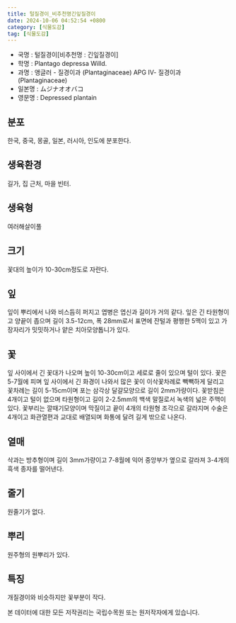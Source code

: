 ```yaml
---
title: 털질경이_비추천명긴잎질경이
date: 2024-10-06 04:52:54 +0800
category: [식물도감]
tag: [식물도감]
---
```




- 국명 : 털질경이[비추천명 : 긴잎질경이]
- 학명 : Plantago depressa Willd.
- 과명 : 앵글러 - 질경이과 (Plantaginaceae) APG Ⅳ- 질경이과 (Plantaginaceae)
- 일본명 : ムジナオオバコ
- 영문명 : Depressed plantain


## 분포
한국, 중국, 몽골, 일본, 러시아, 인도에 분포한다.
## 생육환경
길가, 집 근처, 마을 빈터.
## 생육형
여러해살이풀 
## 크기
꽃대의 높이가 10-30cm정도로 자란다.
## 잎
잎이 뿌리에서 나와 비스듬히 퍼지고 엽병은 엽신과 길이가 거의 같다. 잎은 긴 타원형이고 양끝이 좁으며 길이 3.5-12cm, 폭 28mm로서 표면에 잔털과 평행한 5맥이 있고 가장자리가 밋밋하거나 얕은 치아모양톱니가 있다.
## 꽃
잎 사이에서 긴 꽃대가 나오며 높이 10-30cm이고 세로로 줄이 있으며 털이 있다. 꽃은 5-7월에 피며 잎 사이에서 긴 화경이 나와서 많은 꽃이 이삭꽃차례로 빽빽하게 달리고 꽃차례는 길이 5-15cm이며 포는 삼각상 달걀모양으로 길이 2mm가량이다. 꽃받침은 4개이고 털이 없으며 타원형이고 길이 2-2.5mm의 백색 말질로서 녹색의 넓은 주맥이 있다. 꽃부리는 깔때기모양이며 막질이고 끝이 4개의 타원형 조각으로 갈라지며 수술은 4개이고 화관열편과 교대로 배열되며 화통에 달려 길게 밖으로 나온다.
## 열매
삭과는 방추형이며 길이 3mm가량이고 7-8월에 익어 중앙부가 옆으로 갈라져 3-4개의 흑색 종자를 떨어낸다.
## 줄기
원줄기가 없다.
## 뿌리
원주형의 원뿌리가 있다.
## 특징
개질경이와 비슷하지만 꽃부분이 작다.






본 데이터에 대한 모든 저작권리는 국립수목원 또는 원저작자에게 있습니다.
